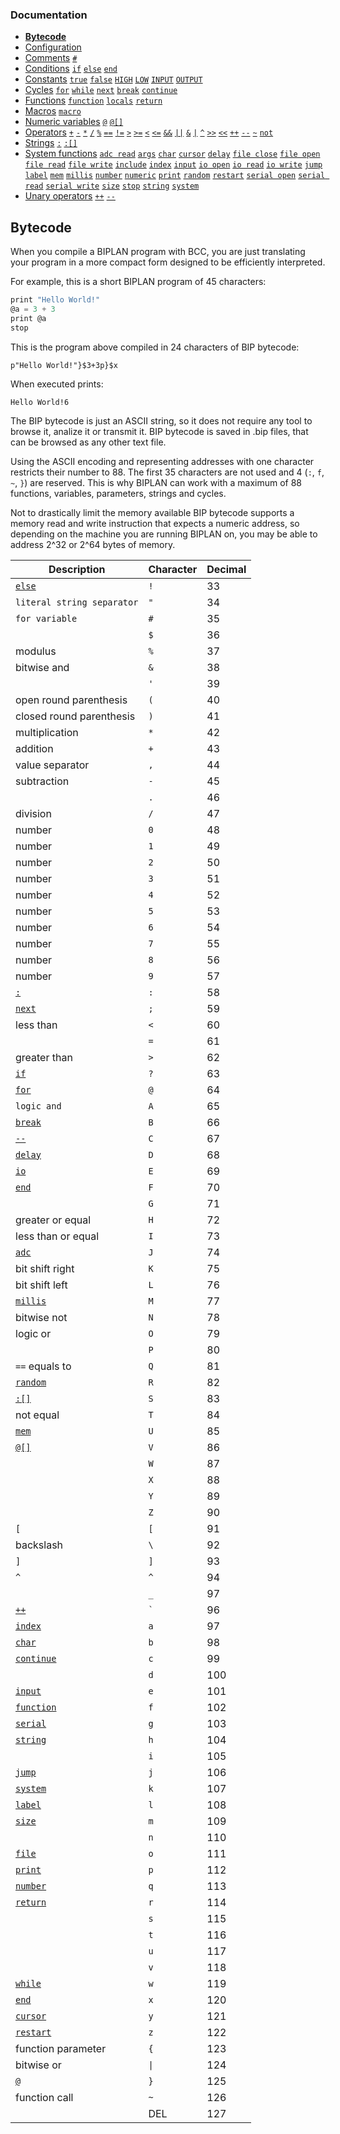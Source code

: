 ### Documentation
- **[Bytecode](/documentation/bytecode.md)**
- [Configuration](/documentation/configuration.md)
- [Comments](/documentation/comments.md) [`#`](/documentation/comments.md)
- [Conditions](/documentation/conditions.md) [`if`](/documentation/conditions.md) [`else`](/documentation/conditions.md) [`end`](/documentation/conditions.md)
- [Constants](/documentation/constants.md) [`true`](/documentation/constants.md) [`false`](/documentation/constants.md) [`HIGH`](/documentation/constants.md) [`LOW`](/documentation/constants.md) [`INPUT`](/documentation/constants.md) [`OUTPUT`](/documentation/constants.md)
- [Cycles](/documentation/cycles.md) [`for`](/documentation/cycles.md#for) [`while`](/documentation/cycles.md#while) [`next`](/documentation/cycles.md#next) [`break`](/documentation/cycles.md#break) [`continue`](/documentation/cycles.md#continue)
- [Functions](/documentation/functions.md) [`function`](/documentation/functions.md) [`locals`](/documentation/functions.md) [`return`](/documentation/functions.md)
- [Macros](/documentation/macros.md) [`macro`](/documentation/macros.md#pre-processor-macros)
- [Numeric variables](/documentation/numeric-variables.md) [`@`](/documentation/numeric-variables.md) [`@[]`](/documentation/numeric-variables.md)
- [Operators](/documentation/operators.md) [`+`](/documentation/operators.md) [`-`](/documentation/operators.md) [`*`](/documentation/operators.md) [`/`](/documentation/operators.md) [`%`](/documentation/operators.md) [`==`](/documentation/operators.md) [`!=`](/documentation/operators.md) [`>`](/documentation/operators.md) [`>=`](/documentation/operators.md) [`<`](/documentation/operators.md) [`<=`](/documentation/operators.md) [`&&`](/documentation/operators.md) [`||`](/documentation/operators.md) [`&`](/documentation/operators.md) [`|`](/documentation/operators.md) [`^`](/documentation/operators.md) [`>>`](/documentation/operators.md) [`<<`](/documentation/operators.md) [`++`](/documentation/operators.md) [`--`](/documentation/operators.md) [`~`](/documentation/operators.md) [`not`](/documentation/operators.md)
- [Strings](/documentation/strings.md) [`:`](/documentation/strings.md) [`:[]`](/documentation/strings.md)
- [System functions](/documentation/system-functions.md) [`adc read`](/documentation/system-functions.md#adc-read) [`args`](/documentation/system-functions.md#args) [`char`](/documentation/system-functions.md#print) [`cursor`](/documentation/system-functions.md#print) [`delay`](/documentation/system-functions.md#delay) [`file close`](/documentation/system-functions.md#file-close) [`file open`](/documentation/system-functions.md#file-open) [`file read`](/documentation/system-functions.md#file-read) [`file write`](/documentation/system-functions.md#file-write) [`include`](/documentation/system-functions.md#include) [`index`](/documentation/system-functions.md#index) [`input`](/documentation/system-functions.md#input) [`io open`](/documentation/system-functions.md#io-open) [`io read`](/documentation/system-functions.md#io-read) [`io write`](/documentation/system-functions.md#digitalWrite) [`jump`](/documentation/system-functions.md#jump) [`label`](/documentation/system-functions.md#label) [`mem`](/documentation/system-functions.md#mem)  [`millis`](/documentation/system-functions.md#millis) [`number`](/documentation/system-functions.md#number) [`numeric`](/documentation/system-functions.md#numeric) [`print`](/documentation/system-functions.md#print) [`random`](/documentation/system-functions.md#random) [`restart`](/documentation/system-functions.md#restart) [`serial open`](/documentation/system-functions.md#serial-open) [`serial read`](/documentation/system-functions.md#serial-read) [`serial write`](/documentation/system-functions.md#serial-write) [`size`](/documentation/system-functions.md#size)  [`stop`](/documentation/system-functions.md#stop) [`string`](/documentation/system-functions.md#string) [`system`](/documentation/system-functions.md#system)
- [Unary operators](/documentation/unary-operators.md) [`++`](/documentation/unary-operators.md) [`--`](/documentation/unary-operators.md)

## Bytecode
When you compile a BIPLAN program with BCC, you are just translating your program in a more compact form designed to be efficiently interpreted.

For example, this is a short BIPLAN program of 45 characters:
```c
print "Hello World!"
@a = 3 + 3
print @a
stop
```
This is the program above compiled in 24 characters of BIP bytecode:
```
p"Hello World!"}$3+3p}$x
```
When executed prints:
```
Hello World!6
```

The BIP bytecode is just an ASCII string, so it does not require any tool to browse it, analize it or transmit it. BIP bytecode is saved in .bip files, that can be browsed as any other text file.

Using the ASCII encoding and representing addresses with one character restricts their number to 88. The first 35 characters are not used and 4 (`:`, `f`, `~`, `}`) are reserved. This is why BIPLAN can work with a maximum of 88 functions, variables, parameters, strings and cycles.

Not to drastically limit the memory available BIP bytecode supports a memory read and write instruction that expects a numeric address, so depending on the machine you are running BIPLAN on, you may be able to address 2^32 or 2^64 bytes of memory.

| Description                                           | Character | Decimal |
| --------------------------------------------------------------- | --- | --- |
| [`else`](/documentation/conditions.md)                          | `!` | 33  |
| `literal string separator`                                      | `"` | 34  |
| `for variable`                                                  | `#` | 35  |
|                                                                 | `$` | 36  |
| modulus                                                         | `%` | 37  |
| bitwise and                                                     | `&` | 38  |
|                                                                 | `'` | 39  |
| open round parenthesis                                          | `(` | 40  |
| closed round parenthesis                                        | `)` | 41  |
| multiplication                                                  | `*` | 42  |
| addition                                                        | `+` | 43  |
| value separator                                                 | `,` | 44  |
| subtraction                                                     | `-` | 45  |
|                                                                 | `.` | 46  |
| division                                                        | `/` | 47  |
| number                                                          | `0` | 48  |
| number                                                          | `1` | 49  |
| number                                                          | `2` | 50  |
| number                                                          | `3` | 51  |
| number                                                          | `4` | 52  |
| number                                                          | `5` | 53  |
| number                                                          | `6` | 54  |
| number                                                          | `7` | 55  |
| number                                                          | `8` | 56  |
| number                                                          | `9` | 57  |
| [`:`](/documentation/strings.md)                                | `:` | 58  |
| [`next`](/documentation/cycles.md#next)                         | `;` | 59  |
| less than                                                       | `<` | 60  |
|                                                                 | `=` | 61  |
| greater than                                                    | `>` | 62  |
| [`if`](/documentation/conditions.md)                            | `?` | 63  |
| [`for`](/documentation/cycles.md#for)                           | `@` | 64  |
| `logic and`                                                     | `A` | 65  |
| [`break`](/documentation/cycles.md#break)                       | `B` | 66  |
| [`--`](/documentation/unary-operators.md)                       | `C` | 67  |
| [`delay`](/documentation/system-functions.md#delay)             | `D` | 68  |
| [`io`](/documentation/system-functions.md#io-open)              | `E` | 69  |
| [`end`](/documentation/conditions.md)                           | `F` | 70  |
|                                                                 | `G` | 71  |
| greater or equal                                                | `H` | 72  |
| less than or equal                                              | `I` | 73  |
| [`adc`](/documentation/system-functions.md#adc-read)            | `J` | 74  |
| bit shift right                                                 | `K` | 75  |
| bit shift left                                                  | `L` | 76  |
| [`millis`](/documentation/system-functions.md#millis)           | `M` | 77  |
| bitwise not                                                     | `N` | 78  |
| logic or                                                        | `O` | 79  |
|                                                                 | `P` | 80  |
| `==` equals to                                                  | `Q` | 81  |
| [`random`](/documentation/system-functions.md#random)           | `R` | 82  |
| [`:[]`](/documentation/strings.md)                              | `S` | 83  |
| not equal                                                       | `T` | 84  |
| [`mem`](/documentation/system-functions#mem.md)                 | `U` | 85  |
| [`@[]`](/documentation/numeric-variables.md)                    | `V` | 86  |
|                                                                 | `W` | 87  |
|                                                                 | `X` | 88  |
|                                                                 | `Y` | 89  |
|                                                                 | `Z` | 90  |
| `[`                                                             | `[` | 91  |
| backslash                                                       | `\` | 92  |
| `]`                                                             | `]` | 93  |
| `^`                                                             | `^` | 94  |
|                                                                 | `_` | 97  |
| [`++`](/documentation/unary-operators.md)                       | `` ` ``| 96 |
| [`index`](/documentation/system-functions.md#index)             | `a` | 97  |
| [`char`](/documentation/system-functions.md#print)              | `b` | 98  |
| [`continue`](/documentation/cycles.md#continue)                 | `c` | 99  |
|                                                                 | `d` | 100 |
| [`input`](/documentation/system-functions.md#input)             | `e` | 101 |
| [`function`](/documentation/functions.md)                       | `f` | 102 |
| [`serial`](/documentation/system-functions.md#serial-open)      | `g` | 103 |
| [`string`](/documentation/system-functions.md#string)           | `h` | 104 |
|                                                                 | `i` | 105 |
| [`jump`](/documentation/system-functions.md#jump)               | `j` | 106 |
| [`system`](/documentation/system-functions.md#system)           | `k` | 107 |
| [`label`](/documentation/system-functions.md#label)             | `l` | 108 |
| [`size`](/documentation/system-functions.md#size)               | `m` | 109 |
|                                                                 | `n` | 110 |
| [`file`](/documentation/system-functions.md#file-open)          | `o` | 111 |
| [`print`](/documentation/system-functions.md#print)             | `p` | 112 |
| [`number`](/documentation/system-functions.md#number)           | `q` | 113 |
| [`return`](/documentation/functions.md)                         | `r` | 114 |
|                                                                 | `s` | 115 |
|                                                                 | `t` | 116 |
|                                                                 | `u` | 117 |
|                                                                 | `v` | 118 |
| [`while`](/documentation/cycles.md#while)                       | `w` | 119 |
| [`end`](/documentation/conditions.md)                           | `x` | 120 |
| [`cursor`](/documentation/system-functions.md#print)            | `y` | 121 |
| [`restart`](/documentation/system-functions.md#restart)         | `z` | 122 |
| function parameter                                              | `{` | 123 |
| bitwise or                                                      | `\|`| 124 |
| [`@`](/documentation/numeric-variables.md)                      | `}` | 125 |
| function call                                                   | `~` | 126 |
|                                                                 | DEL | 127 |